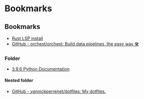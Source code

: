 # Bookmarks


## Bookmarks

* [Rust LSP install](https://rust-analyzer.github.io/manual.html#rust-analyzer-language-server-binary)
* [GitHub - orchest/orchest: Build data pipelines, the easy way 🛠️](https://github.com/orchest/orchest)

### Folder

* [3.9.6 Python Documentation](https://docs.python.org/3/)

#### Nested folder

* [GitHub - yannickperrenet/dotfiles: My dotfiles.](https://github.com/yannickperrenet/dotfiles)
